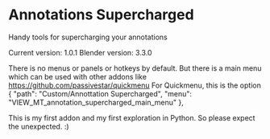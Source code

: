 # Annotations Supercharged

Handy tools for supercharging your annotations

Current version: 1.0.1
Blender version: 3.3.0

There is no menus or panels or hotkeys by default. But there is a main menu which can be used with other addons like https://github.com/passivestar/quickmenu
For Quickmenu, this is the option
    {
      "path": "Custom/Annottation Supercharged",
      "menu": "VIEW_MT_annotation_supercharged_main_menu"
    },

This is my first addon and my first exploration in Python. So please expect the unexpected. :)
